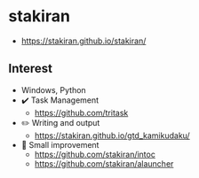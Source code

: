 # stakiran
- https://stakiran.github.io/stakiran/

## Interest
- Windows, Python
- :heavy_check_mark: Task Management
    - https://github.com/tritask
- :pencil2: Writing and output
    - https://stakiran.github.io/gtd_kamikudaku/
- :hammer: Small improvement
    - https://github.com/stakiran/intoc
    - https://github.com/stakiran/alauncher
